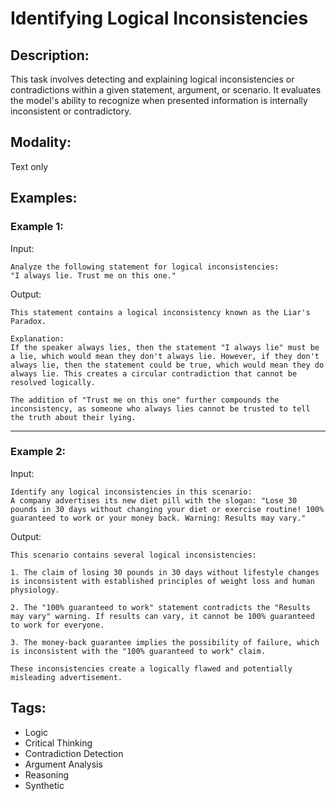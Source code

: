 # Identifying Logical Inconsistencies

## Description:
This task involves detecting and explaining logical inconsistencies or contradictions within a given statement, argument, or scenario. It evaluates the model's ability to recognize when presented information is internally inconsistent or contradictory.

## Modality:
Text only

## Examples:

### Example 1:

Input:

```
Analyze the following statement for logical inconsistencies:
"I always lie. Trust me on this one."
```

Output:

```
This statement contains a logical inconsistency known as the Liar's Paradox.

Explanation:
If the speaker always lies, then the statement "I always lie" must be a lie, which would mean they don't always lie. However, if they don't always lie, then the statement could be true, which would mean they do always lie. This creates a circular contradiction that cannot be resolved logically.

The addition of "Trust me on this one" further compounds the inconsistency, as someone who always lies cannot be trusted to tell the truth about their lying.
```

---

### Example 2:

Input:

```
Identify any logical inconsistencies in this scenario:
A company advertises its new diet pill with the slogan: "Lose 30 pounds in 30 days without changing your diet or exercise routine! 100% guaranteed to work or your money back. Warning: Results may vary."
```

Output:

```
This scenario contains several logical inconsistencies:

1. The claim of losing 30 pounds in 30 days without lifestyle changes is inconsistent with established principles of weight loss and human physiology.

2. The "100% guaranteed to work" statement contradicts the "Results may vary" warning. If results can vary, it cannot be 100% guaranteed to work for everyone.

3. The money-back guarantee implies the possibility of failure, which is inconsistent with the "100% guaranteed to work" claim.

These inconsistencies create a logically flawed and potentially misleading advertisement.
```

## Tags:
- Logic
- Critical Thinking
- Contradiction Detection
- Argument Analysis
- Reasoning
- Synthetic